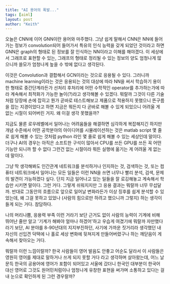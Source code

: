 ```yaml
---
title: "AI 용어의 폭발..."
tags: [aiml]
layout: post
author: "Keith"
---
```


오늘은 CNN에 이어 GNN이란 용어와 마주했다. 그냥 쉽게 말해서 CNN은 NN에 들어가는 정보가 convolution되어 들어가서 특유의 인식 능력을 갖게 되었던 것이라고 하면 GNN은 graph의 형태로 된 정보를 잘 인식하는 NN이라고 이해를 해야겠다. 이 세상에서 그래프로 표현할 수 있는, 그래프의 형태로 정리될 수 있는 정보의 양도 엄청나게 많으니까 쓸모가 엄청나게 높을 수 밖에 없다고 생각된다.

이것은 Convolution과 결합해서 GCN이라는 것으로 응용될 수 있다. 그러니까 machine learning이라는 것은 응용되는 것의 대상에 따라 NN을 써서 학습하기 용이한 형태로 중간단계라든가 선처리 후처리에 어떤 수학적인 operator를 추가하는가에 따라 계속해서 최적화가 가능한 놀이(?)라고 생각해볼 수 있겠다. 뭐랄까 그것이 다른 기술처럼 당장에 손에 잡히고 뭔가 곧바로 테스트해보고 제품으로 적용하지 못했으니 뜬구름을 잡는 지경이었다고 하면 지금은 뭐든지 다 곧바로 해볼 수 있게 되었으니 어려울 게 없는 시절이 되어버린 거지. 왜 이걸 생각 못했을까?

지금도 물론 로우레벨에서 일어나는 어려움들을 해결하면 심각하게 복잡해지긴 하지만 개념 수준에서 어떤 공학분야의 아이디어를 시뮬레이션하는 것은 matlab script 몇 줄로 쉽게 해볼 수 있는 것처럼 python 라인 몇 줄로 쉽게 해볼 수 있는 세상인데 말이다. 더구나 AI의 경우는 아직은 소프트한 구석이 많아서 CPU를 쓰든 GPU를 쓰든 꼭 어떤 기능만 되니까 할 수 없다 그런건 없는 시절이라 뭐든 실행에 옮기는 게 어려울 게 없는데 말이다. 

그냥 딱 생각해봐도 인간관계 네트워크를 분석하거나 인지하는 것, 검색하는 것, 또는 컴퓨터 네트워크에서 일어나는 모든 일들은 이런 NN을 쓰면 너무나 빨리 분석, 검색, 문제의 발견이 가능하겠다 싶다. 단지 지금 일어나고 있는 일들을 잘 로깅해놓고 계속해서 학습만 시키면 말이다. 그런 거다. 그렇게 쉬워지지만 그 응용 결과는 뭐랄까 너무 무섭달까. 반대로 그동안의 흐름으로 앞으로 일어날 변화라든가 이상 징후를 쉽게 분석할 수 있었는데, 왜 그걸 못하고 있었나 (사람의 힘으로만 하려고 했으니까 그렇지) 하는 생각이 들게 되는 거다. 참담하다. 

나의 머리나쁨, 응용력 부족 이런 거라기 보단 근거도 없이 사람의 능력이 기계에 비해 뛰어난 줄만 알고 '기계가 해봐야 얼마나 하겠어'하고 우습게 여겼기에 뭐랄까 자만했다 라기 보단, AI 분야를 8-90년대의 지지부진하던, 사기에 가까운 짓거리라 생각했던 내 자신의 선입견 덕택에 나 홀로 세상 변화에 뒷쳐지게 만들어버렸구나 하는 깨닫음이 게속해서 찾아오는 거다. 

뭐랄까 이런 느낌이랄까? 한국 사람들이 영어 발음도 안좋고 어순도 달라서 이 사람들은 영원히 영어를 제대로 말하거나 쓰게 되지 못할 거다 라고 생각하며 살아왔는데, 어느 날 문득 한국의 공용어에 영어가 포함이 되어있고 서울에 갔더니 한국인 대부분이 한국어 대신 영어로 그것도 원어민처럼이나 엄청나게 유창한 표현을 써가며 소통하고 있다는 걸 내 눈으로 확인하게 된 그런 경우랄까? 